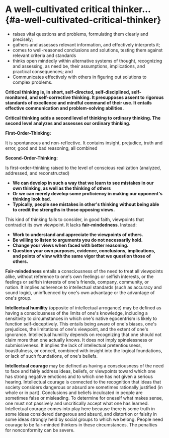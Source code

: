 # A well-cultivated critical thinker… {#a-well-cultivated-critical-thinker}

*   raises vital questions and problems, formulating them clearly and precisely;
*   gathers and assesses relevant information, and effectively interprets it;
*   comes to well-reasoned conclusions and solutions, testing them against relevant criteria and standards
*   thinks open mindedly within alternative systems of thought, recognizing and assessing, as need be, their assumptions, implications, and practical consequences; and
*   Communicates effectively with others in figuring out solutions to complex problems.

**Critical thinking is, in short, self-directed, self-disciplined, self-monitored, and self-corrective thinking. It presupposes assent to rigorous standards of excellence and mindful command of their use. It entails effective communication and problem-solving abilities.**

**Critical thinking adds a second level of thinking to ordinary thinking. The second level analyzes and assesses our ordinary thinking.**

**First-Order-Thinking:**

It is spontaneous and non-reflective. It contains insight, prejudice, truth and error, good and bad reasoning, all combined

**Second-Order-Thinking:**

Is first-order-thinking raised to the level of conscious realization (analyzed, addressed, and reconstructed)

*   **We can develop in such a way that we learn to see mistakes in our own thinking, as well as the thinking of others**
*   **Or we can merely develop some proficiency in making our opponent&#039;s thinking look bad.**
*   **Typically, people see mistakes in other&#039;s thinking without being able to credit the strengths in those opposing views.**

This kind of thinking fails to consider, in good faith, viewpoints that contradict its own viewpoint. It lacks **fair-mindedness**. Instead:

*   **Work to understand and appreciate the viewpoints of others.**
*   **Be willing to listen to arguments you do not necessarily hold.**
*   **Change your views when faced with better reasoning.**
*   **Question your own purposes, evidence, conclusions, implications, and points of view with the same vigor that we question those of others.**

**Fair-mindedness** entails a consciousness of the need to treat all viewpoints alike, without reference to one&#039;s own feelings or selfish interests, or the feelings or selfish interests of one&#039;s friends, company, community, or nation. It implies adherence to intellectual standards (such as accuracy and sound logic), uninfluenced by one&#039;s own advantage or the advantage of one&#039;s group.

**Intellectual humility** (opposite of intellectual arrogance) may be defined as having a consciousness of the limits of one&#039;s knowledge, including a sensitivity to circumstances in which one&#039;s native egocentrism is likely to function self-deceptively. This entails being aware of one&#039;s biases, one&#039;s prejudices, the limitations of one&#039;s viewpoint, and the extent of one&#039;s ignorance. Intellectual humility depends on recognizing that one should not claim more than one actually knows. It does not imply spinelessness or submissiveness. It implies the lack of intellectual pretentiousness, boastfulness, or conceit, combined with insight into the logical foundations, or lack of such foundations, of one&#039;s beliefs.

**Intellectual courage** may be defined as having a consciousness of the need to face and fairly address ideas, beliefs, or viewpoints toward which one has strong negative emotions and to which one has not given a serious hearing. Intellectual courage is connected to the recognition that ideas that society considers dangerous or absurd are sometimes rationally justified (in whole or in part). Conclusions and beliefs inculcated in people are sometimes false or misleading. To determine for oneself what makes sense, one must not passively and uncritically accept what one has learned. Intellectual courage comes into play here because there is some truth in some ideas considered dangerous and absurd, and distortion or falsity in some ideas strongly held by social groups to which we belong. People need courage to be fair-minded thinkers in these circumstances. The penalties for nonconformity can be severe.
